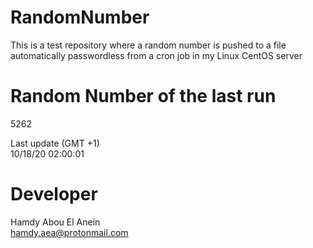 # RandomNumber    
This is a test repository where a random number is pushed to a file automatically passwordless from a cron job in my Linux CentOS server    
# Random Number of the last run   
5262
      
Last update (GMT +1)    
10/18/20 02:00:01
# Developer    
Hamdy Abou El Anein   
hamdy.aea@protonmail.com
